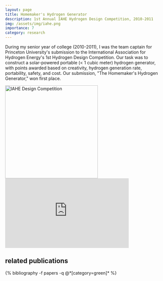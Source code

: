 ```yaml
---
layout: page
title: Homemaker's Hydrogen Generator
description: 1st Annual IAHE Hydrogen Design Competition, 2010-2011
img: /assets/img/iahe.png
importance: 7
category: research
---
```


During my senior year of college (2010-2011), I was the team captain for Princeton University's submission to the International Association for Hydrogen Energy's 1st Hydrogen Design Competition. Our task was to construct a solar-powered portable (< 1 cubic meter) hydrogen generator, with points awarded based on creativity, hydrogen generation rate, portability, safety, and cost. Our submission, "The Homemaker's Hydrogen Generator," won first place.

<div class="row">
    <div class="col-sm mt-3 mt-md-0">
        <img class="img-fluid rounded z-depth-1" src="{{ '/assets/img/iahe.png' | relative_url }}" alt="IAHE Design Competition" title="IAHE Design Competition" width="300" />
    </div>
    <div class="col-sm mt-3 mt-md-0">
        <iframe width="400" height="225" src="https://www.youtube.com/embed/ucFtTaBnAGI" frameborder="0" allow="accelerometer; autoplay; clipboard-write; encrypted-media; gyroscope; picture-in-picture" allowfullscreen></iframe>
    </div>
</div>

<div class="publications">
  <h2>related publications</h2>
  {% bibliography -f papers -q @*[category=green]* %}
</div>
